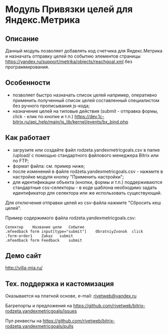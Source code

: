 ﻿
# Модуль Привязки целей для Яндекс.Метрика

## Описание

Данный модуль позволяет добавлять код счетчика для Яндекс.Метрика и назначать отправку целей по событию элементов страницы https://yandex.ru/support/metrika/objects/reachgoal.xml без программирования.

## Особенности

- позволяет быстро назначать список целей например, оперативно применить полученный список целей составленный специалистом без ручного прописывания js-кода;
- назначение целей на типовые действия (submit - отправка формы, click - клик по кнопке и т.п.) https://dev.1c-bitrix.ru/api_help/main/js_lib/kernel/events/bx_bind.php

## Как работает

- загрузите или создайте файл rodzeta.yandexmetricgoals.csv в папке /upload/ с помощью стандартного файлового менеджера Bitrix или по FTP;
- формат файла: см. пример ниже;
- после изменений в файле rodzeta.yandexmetricgoals.csv - нажмите в настройке модуля кнопку "Применить настройки";
- для идентификации объекта (кнопки, формы и т.п.) поддерживаются стандартные css-селекторы - в коде шаблона необходимо задать идентификатор для селектора или же использовать существующий.

Для отключения отправки целей из csv-файла нажмите "Сбросить кеш целей".

Пример содержимого файла rodzeta.yandexmetricgoals.csv:

    Селектор    Название цели   Событие
    .mfeedback form input[type="submit"]    ObratniyZvonok  click
    .form-order1    Zakaz   submit
    .mfeedback form Feedback    submit

## Демо сайт

http://villa-mia.ru/

## Тех. поддержка и кастомизация

Оказывается на платной основе, e-mail: rivetweb@yandex.ru

Багрепорты и предложения на https://github.com/rivetweb/bitrix-rodzeta.yandexmetricgoals/issues

Пул реквесты на https://github.com/rivetweb/bitrix-rodzeta.yandexmetricgoals/pulls
